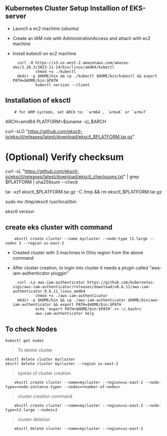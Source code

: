 Kubernetes Cluster Setup
Installion of EKS-server
--------------------
* Launch a ec2 machine (ubuntu)
* Create an IAM role with AdministrationAccess and attach with ec2 machine
* Install kubectl on ec2 machine

		curl -O https://s3.us-west-2.amazonaws.com/amazon-eks/1.28.3/2023-11-14/bin/linux/amd64/kubectl
                chmod +x ./kubectl
		mkdir -p $HOME/bin && cp ./kubectl $HOME/bin/kubectl && export PATH=$HOME/bin:$PATH
                kubectl version --client


Installation of eksctl
--------------------
	
		# for ARM systems, set ARCH to: `arm64`, `armv6` or `armv7`
ARCH=amd64
PLATFORM=$(uname -s)_$ARCH

curl -sLO "https://github.com/eksctl-io/eksctl/releases/latest/download/eksctl_$PLATFORM.tar.gz"

# (Optional) Verify checksum
curl -sL "https://github.com/eksctl-io/eksctl/releases/latest/download/eksctl_checksums.txt" | grep $PLATFORM | sha256sum --check

tar -xzf eksctl_$PLATFORM.tar.gz -C /tmp && rm eksctl_$PLATFORM.tar.gz

sudo mv /tmp/eksctl /usr/local/bin

  eksctl version 

create eks cluster with command 
--------------------------------

		eksctl create cluster --name mycluster --node-type t2.large --nodes 3 --region us-east-2
	
* Created cluster with 3 machines in Ohio region from the above command 
* After cluster creation, to login into cluster it needs a plugin called "aws-iam-authenticator pluggin" 
	
		curl -Lo aws-iam-authenticator https://github.com/kubernetes-sigs/aws-iam-authenticator/releases/download/v0.6.11/aws-iam-authenticator_0.6.11_linux_amd64
                chmod +x ./aws-iam-authenticator
		mkdir -p $HOME/bin && cp ./aws-iam-authenticator $HOME/bin/aws-iam-authenticator && export PATH=$HOME/bin:$PATH
                echo 'export PATH=$HOME/bin:$PATH' >> ~/.bashrc
                aws-iam-authenticator help


To check Nodes 
---------------
	kubectl get nodes

>To delete cluster
	
	eksctl delete cluster mycluster 
	eksctl delete cluster mycluster --region us-east-2

>syntax of cluster creation

		eksctl create cluster --name=mycluster --region=us-east-2 --node-type=<node-instance-type> --nodes=<number-of-nodes>

> cluster creation command

		eksctl create cluster --name=mycluster --region=us-east-2 --node-type=t2.large --nodes=3

>cluster deletion

		eksctl delete cluster --name=mycluster --region=us-east-2


